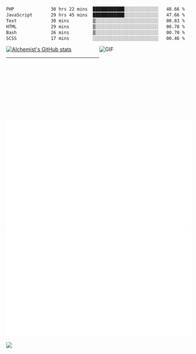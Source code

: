 <!--START_SECTION:waka-->

```text
PHP              30 hrs 22 mins  ████████████░░░░░░░░░░░░░   48.66 %
JavaScript       29 hrs 45 mins  ████████████░░░░░░░░░░░░░   47.66 %
Text             30 mins         ▒░░░░░░░░░░░░░░░░░░░░░░░░   00.83 %
HTML             29 mins         ▒░░░░░░░░░░░░░░░░░░░░░░░░   00.78 %
Bash             26 mins         ▒░░░░░░░░░░░░░░░░░░░░░░░░   00.70 %
SCSS             17 mins         ░░░░░░░░░░░░░░░░░░░░░░░░░   00.46 %
```

<!--END_SECTION:waka-->

[![Alchemist's GitHub stats](https://github-readme-stats.vercel.app/api?username=DrMaxis&show_icons=true&theme=outrun&count_private=true)](#)
<img align="right" alt="GIF" src="https://user-images.githubusercontent.com/5355808/139111924-210cc6fa-9fb1-4dac-929d-6324a5836a92.gif" width="250" height="200" />
<hr />

![](https://raw.githubusercontent.com/DrMaxis/github-stats-transparent/output/generated/overview.svg)
![](https://raw.githubusercontent.com/DrMaxis/github-stats-transparent/output/generated/languages.svg)

 
<a href="https://count.getloli.com/"><img src="https://count.getloli.com/get/@:maxis-the-alchemist?theme=rule34"></a>
<!-- https://count.getloli.com/get/@alchemist?theme=rule34 -->
<br>

